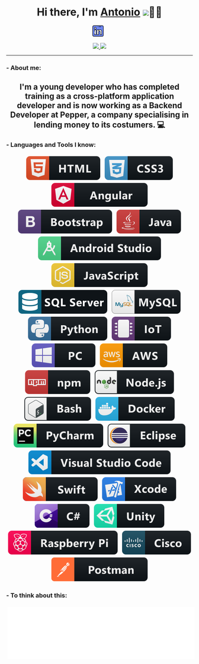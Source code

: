 
<div align="center">
   <h1>Hi there, I'm <a href="https://antonioweb.es">Antonio</a> <img src="https://media.giphy.com/media/hvRJCLFzcasrR4ia7z/giphy.gif" width="25px">👋😄 </h1>
 
</div>

<p align="center">
   <a href="https://www.linkedin.com/in/antonio-rodríguez-gonzález-0891aa139/"><img height="30" src="https://raw.githubusercontent.com/8bithemant/8bithemant/master/linkedin.png?raw=true"></a>&nbsp;&nbsp;
 </p>

<p align="center">
<a href="https://github-readme-stats.vercel.app/api?username=anrogo&&show_icons=true&theme=tokyonight"> 
    <img  src="https://github-readme-stats.vercel.app/api?username=anrogo&&show_icons=true&theme=tokyonight"/>
  </a>
  <a href="https://github-readme-stats.vercel.app/api/top-langs/?username=anrogo&layout=compact"> 
    <img  src="https://github-readme-stats.vercel.app/api/top-langs/?username=anrogo&layout=compact"/>
  </a>
</p>

<hr>

### - About me:
<h2 align="center">
   I'm a young developer who has completed training as a cross-platform application developer and is now working as a Backend Developer at Pepper, a company specialising in lending money to its costumers. 💻
</h2>

### - Languages and Tools I know:

<p align="center">
  <!-- For more icons please follow  https://github.com/MikeCodesDotNET/ColoredBadges -->
  <img src="https://raw.githubusercontent.com/8bithemant/8bithemant/master/svg/dev/languages/html.svg" alt="html" style="vertical-align:top; margin:4px"> 
  <img src="/assets/css.svg" alt="css" style="vertical-align:top; margin:4px">
  <!--<img src="https://img.shields.io/badge/angular-%23DD0031.svg?style=&logo=angular&logoColor=white" alt="angular" style="vertical-align:top; margin:4px"> -->
  <img src="/assets/angular.svg" alt="angular" style="vertical-align:top; margin:4px">
  <img src="/assets/bootstrap.svg" alt="Bootstrap" style="vertical-align:top; margin:4px">
  <img src="/assets/Java.svg" alt="java" style="vertical-align:top; margin:4px">
  <img src="/assets/android_studio.svg" alt="Android Studio" style="vertical-align:top; margin:4px">
  <img src="https://raw.githubusercontent.com/8bithemant/8bithemant/master/svg/dev/languages/js.svg" alt="js" style="vertical-align:top; margin:4px">
  <img src="/assets/sql-server.svg" alt="SQL Server" style="vertical-align:top; margin:4px">
  <img src="/assets/mysql-logo.svg" alt="MySQL" style="vertical-align:top; margin:4px">
  <img src="https://raw.githubusercontent.com/8bithemant/8bithemant/master/svg/dev/languages/python.svg" alt="python" style="vertical-align:top; margin:4px">
  <img src="/assets/iot.svg" alt="iot" style="vertical-align:top; margin:4px">
  <img src="/assets/pc.svg" alt="pc" style="vertical-align:top; margin:4px">
  <img src="https://raw.githubusercontent.com/8bithemant/8bithemant/master/svg/dev/services/aws.svg" alt="aws" style="vertical-align:top; margin:4px">
  <img src="https://raw.githubusercontent.com/8bithemant/8bithemant/master/svg/dev/services/npm.svg" alt="npm" style="vertical-align:top; margin:4px">
  <img src="/assets/nodejs.svg" alt="nodejs" style="vertical-align:top; margin:4px">
  <img src="https://raw.githubusercontent.com/8bithemant/8bithemant/master/svg/dev/tools/bash.svg" alt="bash" style="vertical-align:top; margin:4px">
  <img src="/assets/docker.svg" alt="Docker" style="vertical-align:top; margin:4px">
  <img src="/assets/pycharm.svg" alt="PyCharm" style="vertical-align:top; margin:4px">
  <img src="/assets/eclipse.svg" alt="Eclipse" style="vertical-align:top; margin:4px">
  <img src="https://raw.githubusercontent.com/8bithemant/8bithemant/master/svg/dev/tools/visualstudio_code.svg" alt="vscode" style="vertical-align:top; margin:4px">
  <img src="/assets/swift.svg" alt="swift" style="vertical-align:top; margin:4px">
  <img src="/assets/xcode.svg" alt="Xcode" style="vertical-align:top; margin:4px">
  <img src="https://raw.githubusercontent.com/8bithemant/8bithemant/master/svg/dev/languages/csharp.svg" alt="csharp" style="vertical-align:top; margin:4px">
  <img src="/assets/unity.svg" alt="Unity" style="vertical-align:top; margin:4px">
  <img src="/assets/raspberrypi.svg" alt="Rapsberry PI" style="vertical-align:top; margin:4px">
  <img src="/assets/cisco.svg" alt="Cisco" style="vertical-align:top; margin:4px">
  <img src="/assets/postman.svg" alt="Postman" style="vertical-align:top; margin:4px">
   
</p>

### - To think about this:
<p align="center">
       <img src="/assets/text.svg" alt="quote" style="vertical-align:top; margin:4px">
</p>
<!--
**Anrogo/anrogo** is a ✨ _special_ ✨ repository because its `README.md` (this file) appears on your GitHub profile.

Here are some ideas to get you started:

- 🔭 I’m currently working on ...
- 🌱 I’m currently learning ...
- 👯 I’m looking to collaborate on ...
- 🤔 I’m looking for help with ...
- 💬 Ask me about ...
- 📫 How to reach me: ...
- 😄 Pronouns: ...
- ⚡ Fun fact: ...
-->
